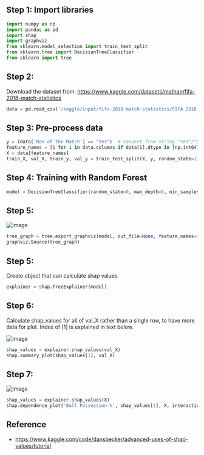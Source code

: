 
## Step 1: Import libraries
```python
import numpy as np
import pandas as pd
import shap
import graphviz
from sklearn.model_selection import train_test_split
from sklearn.tree import DecisionTreeClassifier
from sklearn import tree
```

## Step 2:

Download the dataset from: https://www.kaggle.com/datasets/mathan/fifa-2018-match-statistics

```python
data = pd.read_csv('/kaggle/input/fifa-2018-match-statistics/FIFA 2018 Statistics.csv')
```

## Step 3: Pre-process data
```python
y = (data['Man of the Match'] == "Yes")  # Convert from string "Yes"/"No" to binary
feature_names = [i for i in data.columns if data[i].dtype in [np.int64]]
X = data[feature_names]
train_X, val_X, train_y, val_y = train_test_split(X, y, random_state=1)
```

## Step 4: Training with Random Forest
```python
model = DecisionTreeClassifier(random_state=0, max_depth=6, min_samples_split=2).fit(train_X, train_y)
```

## Step 5:

![image](https://github.com/hughiephan/DPL/assets/16631121/5b01aeee-8271-4504-85cc-675bf2a51a94)

```python
tree_graph = tree.export_graphviz(model, out_file=None, feature_names=feature_names)
graphviz.Source(tree_graph)
```

## Step 5:

Create object that can calculate shap values
```python
explainer = shap.TreeExplainer(model)
```

## Step 6:

Calculate shap_values for all of val_X rather than a single row, to have more data for plot.  Index of [1] is explained in text below.

![image](https://github.com/hughiephan/DPL/assets/16631121/37f0b077-1a53-4b71-83e2-c1fa00191511)

```python
shap_values = explainer.shap_values(val_X)
shap.summary_plot(shap_values[1], val_X)
```

## Step 7:

![image](https://github.com/hughiephan/DPL/assets/16631121/9bb09887-d09a-4ebd-8340-431868532142)

```python
shap_values = explainer.shap_values(X)
shap.dependence_plot('Ball Possession %', shap_values[1], X, interaction_index="Goal Scored")
```

## Reference
- https://www.kaggle.com/code/dansbecker/advanced-uses-of-shap-values/tutorial
